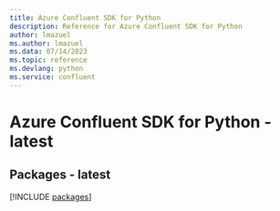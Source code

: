 ```yaml
---
title: Azure Confluent SDK for Python
description: Reference for Azure Confluent SDK for Python
author: lmazuel
ms.author: lmazuel
ms.data: 07/14/2023
ms.topic: reference
ms.devlang: python
ms.service: confluent
---
```

# Azure Confluent SDK for Python - latest
## Packages - latest
[!INCLUDE [packages](confluent-index.md)]